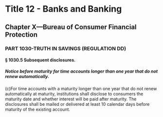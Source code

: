 
# Title 12 - Banks and Banking
## Chapter X—Bureau of Consumer Financial Protection
### PART 1030-TRUTH IN SAVINGS (REGULATION DD)
#### § 1030.5 Subsequent disclosures.
##### Notice before maturity for time accounts longer than one year that do not renew automatically.

(c)For time accounts with a maturity longer than one year that do not renew automatically at maturity, institutions shall disclose to consumers the maturity date and whether interest will be paid after maturity. The disclosures shall be mailed or delivered at least 10 calendar days before maturity of the existing account.
